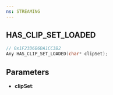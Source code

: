 ```yaml
---
ns: STREAMING
---
```

## HAS_CLIP_SET_LOADED

```c
// 0x1F23D6B6DA1CC3B2
Any HAS_CLIP_SET_LOADED(char* clipSet);
```

## Parameters
* **clipSet**:
